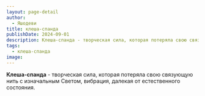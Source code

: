 ```yaml
---
layout: page-detail
author:
  - Яшодеви
title: клеша-спанда
publishDate: 2024-09-01
description: Клеша-спанда - творческая сила, которая потеряла свою связующую нить с изначальным Светом, вибрация, далекая от естественного состояния.
tags:
  - клеша-спанда
image:
---
```

**Клеша-спанда** - творческая сила, которая потеряла свою связующую нить с изначальным Светом, вибрация, далекая от естественного состояния.

